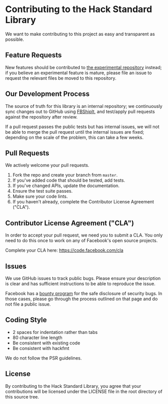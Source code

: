 # Contributing to the Hack Standard Library
We want to make contributing to this project as easy and transparent as
possible.

## Feature Requests

New features should be contributed to
[the experimental repository](https://github.com/hhvm/hsl-experimental/)
instead; if you believe an experimental feature is mature, please file an
issue to request the relevant files be moved to this repository.

## Our Development Process

The source of truth for this library is an internal repository; we continuously
sync changes out to GitHub using
[FBShipIt](https://github.com/facebook/fbshipit), and test/apply pull requests
against the repository after review.

If a pull request passes the public tests but has internal issues, we will not
be able to merge the pull request until the internal issues are fixed; depending
on the scale of the problem, this can take a few weeks.

## Pull Requests
We actively welcome your pull requests.

1. Fork the repo and create your branch from `master`.
2. If you've added code that should be tested, add tests.
3. If you've changed APIs, update the documentation.
4. Ensure the test suite passes.
5. Make sure your code lints.
6. If you haven't already, complete the Contributor License Agreement ("CLA").

## Contributor License Agreement ("CLA")
In order to accept your pull request, we need you to submit a CLA. You only need
to do this once to work on any of Facebook's open source projects.

Complete your CLA here: <https://code.facebook.com/cla>

## Issues
We use GitHub issues to track public bugs. Please ensure your description is
clear and has sufficient instructions to be able to reproduce the issue.

Facebook has a [bounty program](https://www.facebook.com/whitehat/) for the safe
disclosure of security bugs. In those cases, please go through the process
outlined on that page and do not file a public issue.

## Coding Style

* 2 spaces for indentation rather than tabs
* 80 character line length
* Be consistent with existing code
* Be consistent with hackfmt

We do not follow the PSR guidelines.

## License
By contributing to the Hack Standard Library, you agree that your contributions
will be licensed under the LICENSE file in the root directory of this source
tree.
